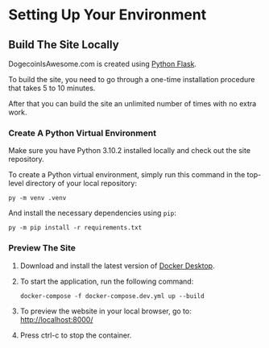 # **Setting Up Your Environment**

## **Build The Site Locally**

DogecoinIsAwesome.com is created using [Python
Flask](https://flask.palletsprojects.com/en/1.1.x/).

To build the site, you
need to go through a one-time installation procedure that takes 5 to 10
minutes.

After that you can build the site an unlimited number of times with no
extra work.

### **Create A Python Virtual Environment**

Make sure you have Python 3.10.2 installed locally and check out the site repository.

To create a Python virtual environment, simply run this command in the top-level
directory of your local repository:

    py -m venv .venv

And install the necessary dependencies using `pip`:

    py -m pip install -r requirements.txt

### **Preview The Site**

1.  Download and install the latest version of [Docker Desktop](https://docs.docker.com/get-docker/).

1.  To start the application, run the following command:

        docker-compose -f docker-compose.dev.yml up --build

1.  To preview the website in your local browser, go to: [http://localhost:8000/](http://localhost:8000/)

1.  Press ctrl-c to stop the container.
